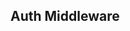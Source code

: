 

## Auth Middleware
<!-- @include: @/server-client-ts/generative/functions/middleware-auth.md -->
<!-- @include: @/server-client-ts/generative/functions/paginator-create.md -->
<!-- @include: @/server-client-ts/generative/functions/reply-create.md -->
<!-- @include: @/server-client-ts/generative/functions/validator.md -->